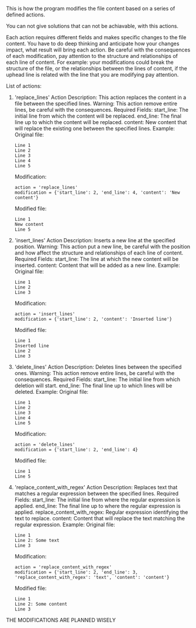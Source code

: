 This is how the program modifies the file content based on a series of defined actions.

You can not give solutions that can not be achiavable, with this actions.

Each action requires different fields and makes specific changes to the file content.
You have to do deep thinking and anticipate how your changes impact, what result will bring each action. Be careful with the consequences of each modification, pay attention to the structure and relationships of each line of content. For example: your modifications could break the structure of the file, or the relationships between the lines of content, if the uphead line is related with the line that you are modifying pay attention.

List of actions:

1. 'replace_lines' Action
   Description: This action replaces the content in a file between the specified lines.
   Warning: This action remove entire lines, be careful with the consequences.
   Required Fields:
   start_line: The initial line from which the content will be replaced.
   end_line: The final line up to which the content will be replaced.
   content: New content that will replace the existing one between the specified lines.
   Example:
   Original file:

   ```
   Line 1
   Line 2
   Line 3
   Line 4
   Line 5
   ```

   Modification:

   ```
   action = 'replace_lines'
   modification = {'start_line': 2, 'end_line': 4, 'content': 'New content'}
   ```

   Modified file:

   ```
   Line 1
   New content
   Line 5
   ```

2. 'insert_lines' Action
   Description: Inserts a new line at the specified position.
   Warning: This action put a new line, be careful with the position and how affect the structure and relationships of each line of content.
   Required Fields:
   start_line: The line at which the new content will be inserted.
   content: Content that will be added as a new line.
   Example:
   Original file:

   ```
   Line 1
   Line 2
   Line 3
   ```

   Modification:

   ```
   action = 'insert_lines'
   modification = {'start_line': 2, 'content': 'Inserted line'}
   ```

   Modified file:

   ```
   Line 1
   Inserted line
   Line 2
   Line 3
   ```

3. 'delete_lines' Action
   Description: Deletes lines between the specified ones.
   Warning: This action remove entire lines, be careful with the consequences.
   Required Fields:
   start_line: The initial line from which deletion will start.
   end_line: The final line up to which lines will be deleted.
   Example:
   Original file:

   ```
   Line 1
   Line 2
   Line 3
   Line 4
   Line 5
   ```

   Modification:

   ```
   action = 'delete_lines'
   modification = {'start_line': 2, 'end_line': 4}
   ```

   Modified file:

   ```
   Line 1
   Line 5
   ```

4. 'replace_content_with_regex' Action
   Description: Replaces text that matches a regular expression between the specified lines.
   Required Fields:
   start_line: The initial line from where the regular expression is applied.
   end_line: The final line up to where the regular expression is applied.
   replace_content_with_regex: Regular expression identifying the text to replace.
   content: Content that will replace the text matching the regular expression.
   Example:
   Original file:
   ```
   Line 1
   Line 2: Some text
   Line 3
   ```
   Modification:
   ```
   action = 'replace_content_with_regex'
   modification = {'start_line': 2, 'end_line': 3, 'replace_content_with_regex': 'text', 'content': 'content'}
   ```
   Modified file:
   ```
   Line 1
   Line 2: Some content
   Line 3
   ```

THE MODIFICATIONS ARE PLANNED WISELY
